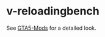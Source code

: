 # v-reloadingbench

See [GTA5-Mods](https://www.gta5-mods.com/scripts/reloading-bench) for a detailed look.